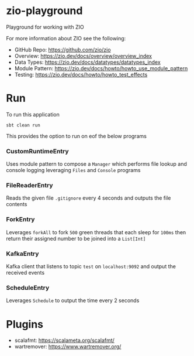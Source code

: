 # zio-playground
Playground for working with ZIO

For more information about ZIO see the following:
- GitHub Repo: https://github.com/zio/zio
- Overview: https://zio.dev/docs/overview/overview_index
- Data Types: https://zio.dev/docs/datatypes/datatypes_index
- Module Pattern: https://zio.dev/docs/howto/howto_use_module_pattern
- Testing: https://zio.dev/docs/howto/howto_test_effects

# Run
To run this application
```
sbt clean run
```
This provides the option to run on eof the below programs

### CustomRuntimeEntry
Uses module pattern to compose a `Manager`  which performs file lookup and console logging leveraging `Files` and `Console` programs

### FileReaderEntry
Reads the given file `.gitignore` every 4 seconds and outputs the file contents

### ForkEntry
Leverages `forkAll` to fork `500` green threads that each sleep for `100ms` then return their assigned number to be joined into a `List[Int]`

### KafkaEntry
Kafka client that listens to topic `test` on `localhost:9092` and output the received events

### ScheduleEntry
Leverages `Schedule` to output the time every 2 seconds

# Plugins
- scalafmt: https://scalameta.org/scalafmt/
- wartremover: https://www.wartremover.org/